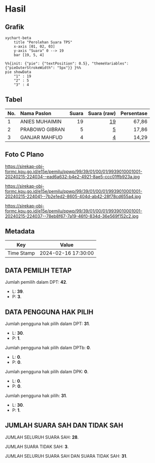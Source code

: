 # Hasil

## Grafik

```mermaid
xychart-beta
    title "Perolehan Suara TPS"
    x-axis [01, 02, 03]
    y-axis "Suara" 0 --> 19
    bar [19, 5, 4]
```

```mermaid
%%{init: {"pie": {"textPosition": 0.5}, "themeVariables": {"pieOuterStrokeWidth": "5px"}} }%%
pie showData
    "1" : 19
    "2" : 5
    "3" : 4
```

## Tabel

| No. | Nama Paslon    | Suara | Suara (raw) | Persentase |
|:--- |:-------------- | -----:| -----------:| ----------:|
| 1   | ANIES MUHAIMIN | 19    | [19][p-1]   | 67,86      |
| 2   | PRABOWO GIBRAN | 5     | [5][p-2]    | 17,86      |
| 3   | GANJAR MAHFUD  | 4     | [4][p-3]    | 14,29      |


[p-1]: https://github.com/gigit-pemilu/pemilu-2024-99-luar-negeri/blob/main/pilpres/hitung-suara/sub/99-luar-negeri/sub/39-doha-qatar/sub/01-doha-qatar/sub/0001-doha-qatar/sub/001-pos-001/sub/paslon-1.txt
[p-2]: https://github.com/gigit-pemilu/pemilu-2024-99-luar-negeri/blob/main/pilpres/hitung-suara/sub/99-luar-negeri/sub/39-doha-qatar/sub/01-doha-qatar/sub/0001-doha-qatar/sub/001-pos-001/sub/paslon-2.txt
[p-3]: https://github.com/gigit-pemilu/pemilu-2024-99-luar-negeri/blob/main/pilpres/hitung-suara/sub/99-luar-negeri/sub/39-doha-qatar/sub/01-doha-qatar/sub/0001-doha-qatar/sub/001-pos-001/sub/paslon-3.txt

## Foto C Plano

https://sirekap-obj-formc.kpu.go.id/e15e/pemilu/ppwp/99/39/01/00/01/9939010001001-20240215-224034--ead6a632-b4e2-4921-8ae5-ccc01ffb923a.jpg

https://sirekap-obj-formc.kpu.go.id/e15e/pemilu/ppwp/99/39/01/00/01/9939010001001-20240215-224041--7b2e1ed2-8605-404d-ab42-28f78cd655a4.jpg

https://sirekap-obj-formc.kpu.go.id/e15e/pemilu/ppwp/99/39/01/00/01/9939010001001-20240215-224037--78eb8f67-7a19-46f0-834d-36e569f152c2.jpg


## Metadata

| Key        | Value               |
| ---------- | ------------------- |
| Time Stamp | 2024-02-16 17:30:00 |


## DATA PEMILIH TETAP

Jumlah pemilih dalam DPT: **42**.
 * L: **39**.
 * P: **3**.

## DATA PENGGUNA HAK PILIH

Jumlah pengguna hak pilih dalam DPT: **31**.
 * L: **30**.
 * P: **1**.

Jumlah pengguna hak pilih dalam DPTb: **0**.
 * L: **0**.
 * P: **0**.

Jumlah pengguna hak pilih dalam DPK: **0**.
 * L: **0**.
 * P: **0**.

Jumlah pengguna hak pilih: **31**.
 * L: **30**.
 * P: **1**.

## JUMLAH SUARA SAH DAN TIDAK SAH

JUMLAH SELURUH SUARA SAH: **28**.

JUMLAH SUARA TIDAK SAH: **3**.

JUMLAH SELURUH SUARA SAH DAN SUARA TIDAK SAH: **31**.


